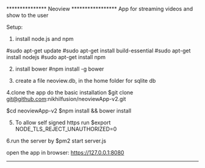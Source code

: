 *************** Neoview *****************
App for streaming videos and show to the user

Setup: 

1. install node.js and npm

#sudo apt-get update
#sudo apt-get install build-essential
#sudo apt-get install nodejs
#sudo apt-get install npm

2. install bower
#npm install -g bower

3. create a file neoview.db, in the home folder for sqlite db

4.clone the app do the basic installation
$git clone git@github.com:nikhilfusion/neoviewApp-v2.git

$cd neoviewApp-v2
$npm install && bower install

5. To allow self signed https run
$export NODE_TLS_REJECT_UNAUTHORIZED=0


6.run the server by
$pm2 start server.js

open the app in browser: https://127.0.0.1:8080

**********************************************